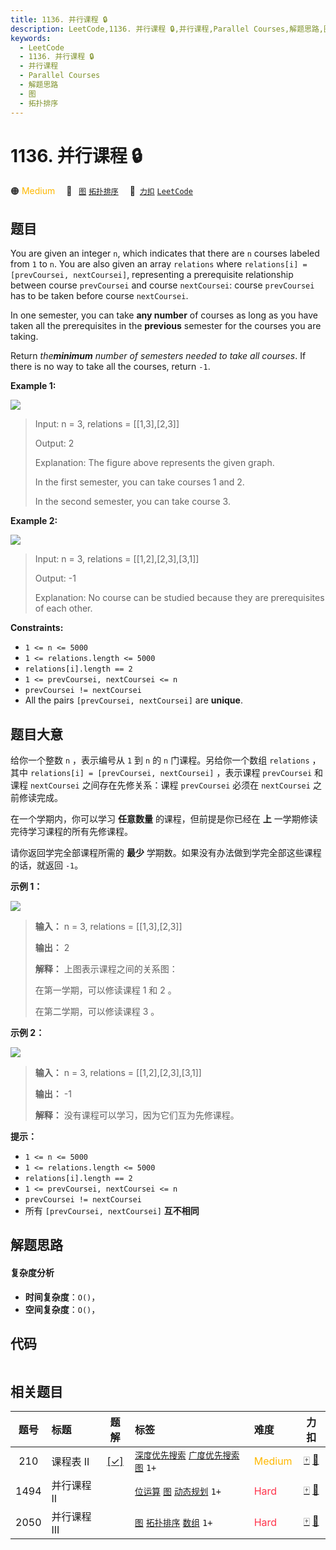 ```yaml
---
title: 1136. 并行课程 🔒
description: LeetCode,1136. 并行课程 🔒,并行课程,Parallel Courses,解题思路,图,拓扑排序
keywords:
  - LeetCode
  - 1136. 并行课程 🔒
  - 并行课程
  - Parallel Courses
  - 解题思路
  - 图
  - 拓扑排序
---
```


# 1136. 并行课程 🔒

🟠 <font color=#ffb800>Medium</font>&emsp; 🔖&ensp; [`图`](/tag/graph.md) [`拓扑排序`](/tag/topological-sort.md)&emsp; 🔗&ensp;[`力扣`](https://leetcode.cn/problems/parallel-courses) [`LeetCode`](https://leetcode.com/problems/parallel-courses)

## 题目

You are given an integer `n`, which indicates that there are `n` courses
labeled from `1` to `n`. You are also given an array `relations` where
`relations[i] = [prevCoursei, nextCoursei]`, representing a prerequisite
relationship between course `prevCoursei` and course `nextCoursei`: course
`prevCoursei` has to be taken before course `nextCoursei`.

In one semester, you can take **any number** of courses as long as you have
taken all the prerequisites in the **previous** semester for the courses you
are taking.

Return _the**minimum** number of semesters needed to take all courses_. If
there is no way to take all the courses, return `-1`.



**Example 1:**

![](https://fastly.jsdelivr.net/gh/doocs/leetcode@main/solution/1100-1199/1136.Parallel%20Courses/images/course1graph.jpg)

> Input: n = 3, relations = [[1,3],[2,3]]
> 
> Output: 2
> 
> Explanation: The figure above represents the given graph.
> 
> In the first semester, you can take courses 1 and 2.
> 
> In the second semester, you can take course 3.

**Example 2:**

![](https://fastly.jsdelivr.net/gh/doocs/leetcode@main/solution/1100-1199/1136.Parallel%20Courses/images/course2graph.jpg)

> Input: n = 3, relations = [[1,2],[2,3],[3,1]]
> 
> Output: -1
> 
> Explanation: No course can be studied because they are prerequisites of each other.

**Constraints:**

  * `1 <= n <= 5000`
  * `1 <= relations.length <= 5000`
  * `relations[i].length == 2`
  * `1 <= prevCoursei, nextCoursei <= n`
  * `prevCoursei != nextCoursei`
  * All the pairs `[prevCoursei, nextCoursei]` are **unique**.


## 题目大意

给你一个整数 `n` ，表示编号从 `1` 到 `n` 的 `n` 门课程。另给你一个数组 `relations` ，其中 `relations[i] =
[prevCoursei, nextCoursei]` ，表示课程 `prevCoursei` 和课程 `nextCoursei` 之间存在先修关系：课程
`prevCoursei` 必须在 `nextCoursei` 之前修读完成。

在一个学期内，你可以学习 **任意数量** 的课程，但前提是你已经在 **上** 一学期修读完待学习课程的所有先修课程。

请你返回学完全部课程所需的 **最少** 学期数。如果没有办法做到学完全部这些课程的话，就返回 `-1`。





**示例 1：**

![](https://fastly.jsdelivr.net/gh/doocs/leetcode@main/solution/1100-1199/1136.Parallel%20Courses/images/course1graph.jpg)

> 
> 
> 
> 
> 
> **输入：** n = 3, relations = [[1,3],[2,3]]
> 
> **输出：** 2
> 
> **解释：** 上图表示课程之间的关系图：
> 
> 在第一学期，可以修读课程 1 和 2 。
> 
> 在第二学期，可以修读课程 3 。
> 
> 

**示例 2：**

![](https://fastly.jsdelivr.net/gh/doocs/leetcode@main/solution/1100-1199/1136.Parallel%20Courses/images/course2graph.jpg)

> 
> 
> 
> 
> 
> **输入：** n = 3, relations = [[1,2],[2,3],[3,1]]
> 
> **输出：** -1
> 
> **解释：** 没有课程可以学习，因为它们互为先修课程。
> 
> 



**提示：**

  * `1 <= n <= 5000`
  * `1 <= relations.length <= 5000`
  * `relations[i].length == 2`
  * `1 <= prevCoursei, nextCoursei <= n`
  * `prevCoursei != nextCoursei`
  * 所有 `[prevCoursei, nextCoursei]` **互不相同**


## 解题思路

#### 复杂度分析

- **时间复杂度**：`O()`，
- **空间复杂度**：`O()`，

## 代码

```javascript

```

## 相关题目

<!-- prettier-ignore -->
| 题号 | 标题 | 题解 | 标签 | 难度 | 力扣 |
| :------: | :------ | :------: | :------ | :------ | :------: |
| 210 | 课程表 II | [[✓]](/problem/0210.md) |  [`深度优先搜索`](/tag/depth-first-search.md) [`广度优先搜索`](/tag/breadth-first-search.md) [`图`](/tag/graph.md) `1+` | <font color=#ffb800>Medium</font> | [🀄️](https://leetcode.cn/problems/course-schedule-ii) [🔗](https://leetcode.com/problems/course-schedule-ii) |
| 1494 | 并行课程 II |  |  [`位运算`](/tag/bit-manipulation.md) [`图`](/tag/graph.md) [`动态规划`](/tag/dynamic-programming.md) `1+` | <font color=#ff334b>Hard</font> | [🀄️](https://leetcode.cn/problems/parallel-courses-ii) [🔗](https://leetcode.com/problems/parallel-courses-ii) |
| 2050 | 并行课程 III |  |  [`图`](/tag/graph.md) [`拓扑排序`](/tag/topological-sort.md) [`数组`](/tag/array.md) `1+` | <font color=#ff334b>Hard</font> | [🀄️](https://leetcode.cn/problems/parallel-courses-iii) [🔗](https://leetcode.com/problems/parallel-courses-iii) |